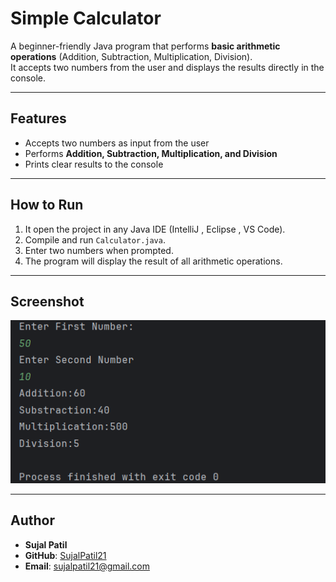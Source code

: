 # Simple Calculator

A beginner-friendly Java program that performs **basic arithmetic operations** (Addition, Subtraction, Multiplication, Division).  
It accepts two numbers from the user and displays the results directly in the console.

---

## Features
- Accepts two numbers as input from the user  
- Performs **Addition, Subtraction, Multiplication, and Division**  
- Prints clear results to the console  

---

## How to Run
1. It open the project in any Java IDE (IntelliJ , Eclipse , VS Code).  
2. Compile and run `Calculator.java`.  
3. Enter two numbers when prompted.  
4. The program will display the result of all arithmetic operations.  

---

## Screenshot
![Calculator Output](Output.png)

---

## Author
- **Sujal Patil**  
- **GitHub**: [SujalPatil21](https://github.com/SujalPatil21)  
- **Email**: sujalpatil21@gmail.com  
